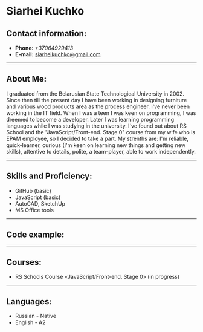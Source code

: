 # **Siarhei Kuchko**
## Contact information:
* **Phone:** *+37064929413*
* **E-mail:** siarheikuchko@gmail.com

-----------
## About Me:

I graduated from the Belarusian State Technological University in 2002. Since then till the present day I have been working in designing furniture and various wood products area as the process engineer. 
I've never been working in the IT field. When I was a teen I was keen on programming, I was dreemed to become a developer. Later I was learning programming languages while I was studying in the university. I've found out about RS School and the "JavaScript/Front-end. Stage 0" course from my wife who is EPAM employee, so I decided to take a part. 
My strenths are: I'm reliable, quick-learner, curious (I'm keen on learning new things and getting new skills), attentive to details, polite, a team-player, able to work independently.

----------
## Skills and Proficiency:
 - GitHub (basic)
 - JavaScript (basic)
 - AutoCAD, SketchUp
 - MS Office tools

-----------
## Code example:

-----------
## Courses:

- RS Schools Course «JavaScript/Front-end. Stage 0» (in progress)

-----------
## Languages:

* Russian - Native
* English - A2
